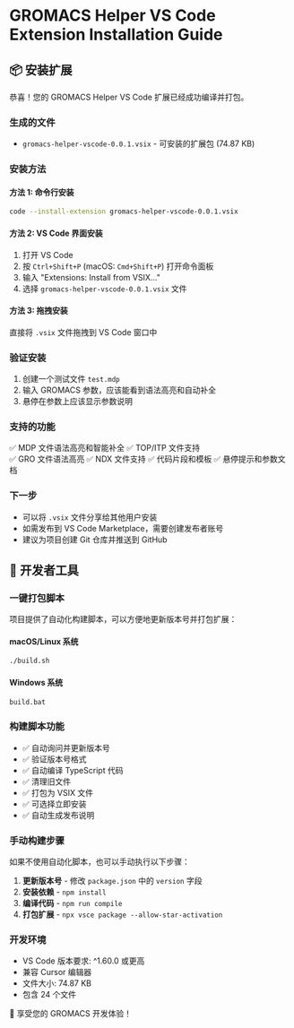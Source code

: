 # GROMACS Helper VS Code Extension Installation Guide

## 📦 安装扩展

恭喜！您的 GROMACS Helper VS Code 扩展已经成功编译并打包。

### 生成的文件
- `gromacs-helper-vscode-0.0.1.vsix` - 可安装的扩展包 (74.87 KB)

### 安装方法

#### 方法 1: 命令行安装
```bash
code --install-extension gromacs-helper-vscode-0.0.1.vsix
```

#### 方法 2: VS Code 界面安装
1. 打开 VS Code
2. 按 `Ctrl+Shift+P` (macOS: `Cmd+Shift+P`) 打开命令面板
3. 输入 "Extensions: Install from VSIX..."
4. 选择 `gromacs-helper-vscode-0.0.1.vsix` 文件

#### 方法 3: 拖拽安装
直接将 `.vsix` 文件拖拽到 VS Code 窗口中

### 验证安装
1. 创建一个测试文件 `test.mdp`
2. 输入 GROMACS 参数，应该能看到语法高亮和自动补全
3. 悬停在参数上应该显示参数说明

### 支持的功能
✅ MDP 文件语法高亮和智能补全
✅ TOP/ITP 文件支持  
✅ GRO 文件语法高亮
✅ NDX 文件支持
✅ 代码片段和模板
✅ 悬停提示和参数文档

### 下一步
- 可以将 `.vsix` 文件分享给其他用户安装
- 如需发布到 VS Code Marketplace，需要创建发布者账号
- 建议为项目创建 Git 仓库并推送到 GitHub

## 🔧 开发者工具

### 一键打包脚本
项目提供了自动化构建脚本，可以方便地更新版本号并打包扩展：

#### macOS/Linux 系统
```bash
./build.sh
```

#### Windows 系统
```cmd
build.bat
```

### 构建脚本功能
- ✅ 自动询问并更新版本号
- ✅ 验证版本号格式
- ✅ 自动编译 TypeScript 代码
- ✅ 清理旧文件
- ✅ 打包为 VSIX 文件
- ✅ 可选择立即安装
- ✅ 自动生成发布说明

### 手动构建步骤
如果不使用自动化脚本，也可以手动执行以下步骤：

1. **更新版本号** - 修改 `package.json` 中的 `version` 字段
2. **安装依赖** - `npm install`
3. **编译代码** - `npm run compile`
4. **打包扩展** - `npx vsce package --allow-star-activation`

### 开发环境
- VS Code 版本要求: ^1.60.0 或更高
- 兼容 Cursor 编辑器
- 文件大小: 74.87 KB
- 包含 24 个文件

🎉 享受您的 GROMACS 开发体验！
